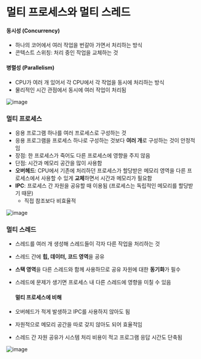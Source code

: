 # 멀티 프로세스와 멀티 스레드
#### 동시성 (Concurrency)
- 하나의 코어에서 여러 작업을 번갈아 가면서 처리하는 방식
- 콘텍스트 스위칭: 처리 중인 작업을 교체하는 것

#### 병렬성 (Parallelism)
- CPU가 여러 개 있어서 각 CPU에서 각 작업을 동시에 처리하는 방식
- 물리적인 시간 관점에서 동시에 여러 작업이 처리됨

![image](https://github.com/wonhyuna/CS_study/assets/68580694/c5195fc9-f615-4f79-b5a1-a4c438300b6c)
<br>

### 멀티 프로세스
- 응용 프로그램 하나를 여러 프로세스로 구성하는 것
- 응용 프로그램을 프로세스 하나로 구성하는 것보다 **여러 개**로 구성하는 것이 안정적임
- 장점: 한 프로세스가 죽어도 다른 프로세스에 영향을 주지 않음
- 단점: 시간과 메모리 공간을 많이 사용함
- **오버헤드**: CPU에서 기존에 처리하던 프로세스가 할당받은 메모리 영역을 다른 프로세스에서 사용할 수 있게 **교체**하면서 시간과 메모리가 필요함
- **IPC**: 프로세스 간 자원을 공유할 때 이용됨 (프로세스는 독립적인 메모리를 할당받기 때문)
  - 직접 참조보다 비효율적

![image](https://github.com/wonhyuna/CS_study/assets/68580694/52e274d6-4250-4f0f-8684-fae38a67ea4a)
<br>

### 멀티 스레드
- 스레드를 여러 개 생성해 스레드들이 각자 다른 작업을 처리하는 것
- 스레드 간에 **힙, 데이터, 코드 영역**을 공유
- **스택 영역**을 다른 스레드와 함께 사용하므로 공유 자원에 대한 **동기화**가 필수
- 스레드에 문제가 생기면 프로세스 내 다른 스레드에 영향을 미칠 수 있음

  #### 멀티 프로세스에 비해
- 오버헤드가 적게 발생하고 IPC를 사용하지 않아도 됨
- 자원적으로 메모리 공간을 따로 갖지 않아도 되어 효율적임
- 스레드 간 자원 공유가 시스템 처리 비용이 적고 프로그램 응답 시간도 단축됨

![image](https://github.com/wonhyuna/CS_study/assets/68580694/1d8d583f-f2c0-4fe1-b8f8-961e267ca77f)